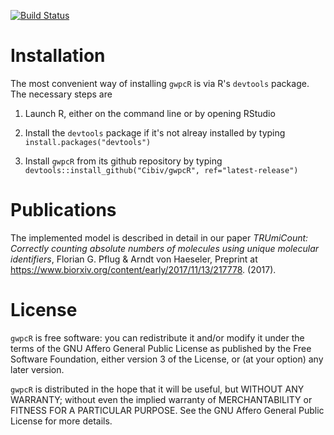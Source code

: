 [![Build Status](https://travis-ci.org/Cibiv/gwpcR.svg?branch=master)](https://travis-ci.org/Cibiv/gwpcR)

# Installation

The most convenient way of installing `gwpcR` is via R's `devtools` package. The necessary steps
are

1. Launch R, either on the command line or by opening RStudio

2. Install the `devtools` package if it's not alreay installed by typing
   `install.packages("devtools")`

3. Install `gwpcR` from its github repository by typing
   `devtools::install_github("Cibiv/gwpcR", ref="latest-release")`

# Publications

The implemented model is described in detail in our paper *TRUmiCount: Correctly counting
absolute numbers of molecules using unique molecular identifiers*, Florian G. Pflug & Arndt
von Haeseler, Preprint at https://www.biorxiv.org/content/early/2017/11/13/217778. (2017).

# License

`gwpcR` is free software: you can redistribute it and/or modify it under the
terms of the GNU Affero General Public License as published by the Free
Software Foundation, either version 3 of the License, or (at your option) any
later version.

`gwpcR` is distributed in the hope that it will be useful, but WITHOUT ANY
WARRANTY; without even the implied warranty of MERCHANTABILITY or FITNESS FOR
A PARTICULAR PURPOSE.  See the GNU Affero General Public License for more
details.

